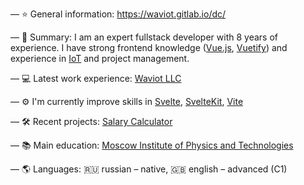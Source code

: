 — :star: General information: https://waviot.gitlab.io/dc/

— :memo: Summary: I am an expert fullstack developer with 8 years of experience.
I have strong frontend knowledge ([Vue.js](https://github.com/vuejs/vue), [Vuetify](https://github.com/vuetifyjs/vuetify))
and experience in [IoT](https://en.wikipedia.org/wiki/Internet_of_things) and project management.

— :computer: Latest work experience: [Waviot LLC](https://waviot.com/)

— :gear: I'm currently improve skills in [Svelte](https://svelte.dev/), [SvelteKit](https://kit.svelte.dev/), [Vite](https://vitejs.dev/)

— :hammer_and_wrench: Recent projects: [Salary Calculator](https://i-dc.github.io/)

— :books: Main education: [Moscow Institute of Physics and Technologies](https://mipt.ru/english/)

— :earth_americas: Languages: :ru: russian – native, :gb: english – advanced (C1)
